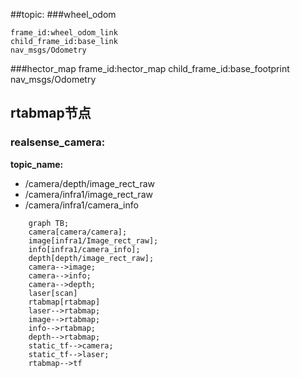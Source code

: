 ##topic:
###wheel_odom

    frame_id:wheel_odom_link
    child_frame_id:base_link
    nav_msgs/Odometry

###hector_map
    frame_id:hector_map
    child_frame_id:base_footprint
    nav_msgs/Odometry

## rtabmap节点
### realsense_camera:
**topic_name:**
* /camera/depth/image_rect_raw
* /camera/infra1/image_rect_raw
* /camera/infra1/camera_info



```mermaid
    graph TB;
    camera[camera/camera];
    image[infra1/Image_rect_raw];
    info[infra1/camera_info];
    depth[depth/image_rect_raw];
    camera-->image;
    camera-->info;
    camera-->depth;
    laser[scan]
    rtabmap[rtabmap]
    laser-->rtabmap;
    image-->rtabmap;
    info-->rtabmap;
    depth-->rtabmap;
    static_tf-->camera;
    static_tf-->laser;
    rtabmap-->tf

```